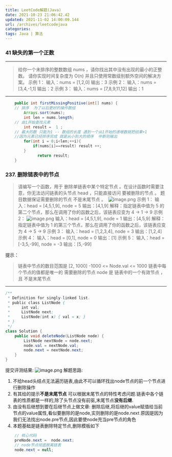 ```yaml
---
title: LeetCode解题(Java)
date: 2021-10-23 21:06:42.42
updated: 2021-11-02 14:00:09.144
url: /archives/leetcodejava
categories: 
tags: Java | 算法
---
```


### 41 缺失的第一个正数
---
>给你一个未排序的整数数组 nums ，请你找出其中没有出现的最小的正整数。
请你实现时间复杂度为 O(n) 并且只使用常数级别额外空间的解决方案。
	示例 1：
			输入：nums = [1,2,0]
			输出：3
	示例 2：
			输入：nums = [3,4,-1,1]
			输出：2
	示例 3：
			输入：nums = [7,8,9,11,12]
			输出：1
 ---
```java
    public int firstMissingPositive(int[] nums) {
	// 排序  为了以后更好的操作数组
        Arrays.sort(nums);
        int len = nums.length;
	// 由1开始查找元素	
        int result =  1 ;
	// 最大的数 只能为1 -- 数组的长度 遇到一个从1开始的递增数就把结果+1
	//因为元素已经排序完成 就是从小到大的顺序  中断则输出
        for(int i = 0;i<len;++i){
            if(nums[i]==result) result ++;
        }
              return result;
    }
```
### 237. 删除链表中的节点

>请编写一个函数，用于 删除单链表中某个特定节点 。在设计函数时需要注意，你无法访问链表的头节点 head ，只能直接访问 要被删除的节点 。
题目数据保证需要删除的节点 不是末尾节点 。 
![image.png](https://cscgblog-1301638685.cos.ap-chengdu.myqcloud.com/javabasic//image_1635832221378.png)
示例 1：
输入：head = [4,5,1,9], node = 5
输出：[4,1,9]
解释：指定链表中值为 5 的第二个节点，那么在调用了你的函数之后，该链表应变为 4 -> 1 -> 9
示例 2：
![image.png](https://cscgblog-1301638685.cos.ap-chengdu.myqcloud.com/javabasic//image_1635832234163.png)
输入：head = [4,5,1,9], node = 1
输出：[4,5,9]
解释：指定链表中值为 1 的第三个节点，那么在调用了你的函数之后，该链表应变为 4 -> 5 -> 9
示例 3：
输入：head = [1,2,3,4], node = 3
输出：[1,2,4]
示例 4：
输入：head = [0,1], node = 0
输出：[1]
示例 5：
输入：head = [-3,5,-99], node = -3
输出：[5,-99]
 

提示：

>链表中节点的数目范围是 [2, 1000]
-1000 <= Node.val <= 1000
链表中每个节点的值都是唯一的
需要删除的节点 node 是 链表中的一个有效节点 ，且 不是末尾节点
---
```java
/**
 * Definition for singly-linked list.
 * public class ListNode {
 *     int val;
 *     ListNode next;
 *     ListNode(int x) { val = x; }
 * }
 */
class Solution {
    public void deleteNode(ListNode node) {
        ListNode nextNode = node.next;
        node.val = nextNode.val;
        node.next = nextNode.next;
    }
}
```
提交评测结果:
![image.png](https://cscgblog-1301638685.cos.ap-chengdu.myqcloud.com/javabasic//image_1635832335808.png)
解题思路:
1. 不给head头结点无法遍历链表,由此不可以循环找出node节点的前一个节点进行删除操作
2. 有其给的提示**不是末尾节点** 可以根据末尾节点的特性考虑问题.链表中各个链表的性质都是一样的,除了头节点没有前驱,末尾节点**没有后继**.
3. 由没有后继想到要在后继节点上做文章: 删除后继,将后继的value赋值给当前节点的value属性,看似要删除的是node,实则删除的是node.next 原因是因为我们无法找出node.pre节点,因此要使node充当pre节点的角色
4. 本题基础是链表删除特定节点,删除模板如下
```java
	// 核心代码
	preNode.next =  node.next;
	// node节点彻底脱离链表
	node.next = null;
```